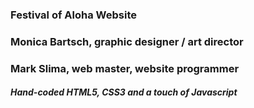 ### Festival of Aloha Website
### Monica Bartsch, graphic designer / art director
### Mark Slima, web master, website programmer
##### Hand-coded HTML5, CSS3 and a touch of Javascript
 
